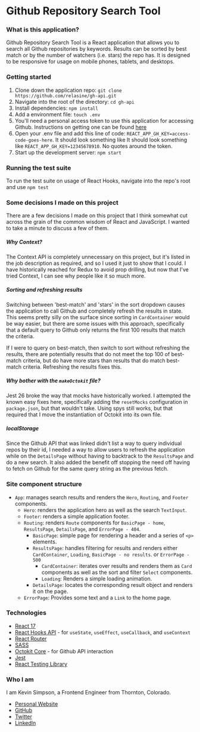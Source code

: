 # Github Repository Search Tool

### What is this application?

Github Repository Search Tool is a React application that allows you to search all Github repositories by keywords. Results can be sorted by best match or by the number of watchers (i.e. stars) the repo has. It is designed to be responsive for usage on mobile phones, tablets, and desktops.

### Getting started

1. Clone down the application repo: `git clone https://github.com/relasine/gh-api.git`
2. Navigate into the root of the directory: `cd gh-api`
3. Install dependencies: `npm install`
4. Add a environment file: `touch .env`
5. You'll need a personal access token to use this application for accessing Github. Instructions on getting one can be found [here](https://docs.github.com/en/github/authenticating-to-github/creating-a-personal-access-token)
6. Open your .env file and add this line of code: `REACT_APP_GH_KEY=access-code-goes-here`. It should look something like It should look something like `REACT_APP_GH_KEY=12345678910`. No quotes around the token.
7. Start up the development server: `npm start`

### Running the test suite

To run the test suite on usage of React Hooks, navigate into the repo's root and use `npm test`

### Some decisions I made on this project

There are a few decisions I made on this project that I think somewhat cut across the grain of the common wisdom of React and JavaScript. I wanted to take a minute to discuss a few of them.

##### Why Context?

The Context API is completely unnecessary on this project, but it's listed in the job description as required, and so I used it just to show that I could. I have historically reached for Redux to avoid prop drilling, but now that I've tried Context, I can see why people like it so much more.

##### Sorting and refreshing results

Switching between 'best-match' and 'stars' in the sort dropdown causes the application to call Github and completely refresh the results in state. This seems pretty silly on the surface since sorting in `CardContainer` would be way easier, but there are some issues with this approach, specifically that a default query to Github only returns the first 100 results that match the criteria.

If I were to query on best-match, then switch to sort without refreshing the results, there are potentially results that do not meet the top 100 of best-match criteria, but do have more stars than results that do match best-match criteria. Refreshing the results fixes this.

##### Why bother with the `makeOctokit` file?

Jest 26 broke the way that mocks have historically worked. I attempted the known easy fixes here, specifically adding the `resetMocks` configuration in `package.json`, but that wouldn't take. Using spys still works, but that required that I move the instantiation of Octokit into its own file.

##### localStorage

Since the Github API that was linked didn't list a way to query individual repos by their id, I needed a way to allow users to refresh the application while on the `DetailsPage` without having to backtrack to the `ResultsPage` and do a new search. It also added the benefit off stopping the need off having to fetch on Github for the same query string as the previous fetch.

### Site component structure

- `App`: manages search results and renders the `Hero`, `Routing`, and `Footer` components.
  - `Hero`: renders the application hero as well as the search `TextInput`.
  - `Footer`: renders a simple application footer.
  - `Routing`: renders `Route` components for `BasicPage - home`, `ResultsPage`, `DetailsPage`, and `ErrorPage - 404`.
    - `BasicPage`: simple page for rendering a header and a series of `<p>` elements.
    - `ResultsPage`: handles filtering for results and renders either `CardContainer`, `Loading`, `BasicPage - no results`. or `ErrorPage - 500`
      - `CardContainer`: iterates over results and renders them as `Card` components as well as the sort and filter `Select` components.
      - `Loading`: Renders a simple loading animation.
    - `DetailsPage`: locates the corresponding result object and renders it on the page.
  - `ErrorPage`: Provides some text and a `Link` to the home page.

### Technologies

- [React 17](https://www.reactjs.org)
- [React Hooks API](https://reactjs.org/docs/hooks-intro.html) - for `useState`, `useEffect`, `useCallback`, and `useContext`
- [React Router](https://reactjs.org/docs/hooks-intro.html)
- [SASS](https://sass-lang.com/)
- [Octokit Core](https://github.com/octokit/core.js/) - for Github API interaction
- [Jest](https://jestjs.io/)
- [React Testing Library](https://testing-library.com/docs/react-testing-library/intro/)

### Who I am

I am Kevin Simpson, a Frontend Engineer from Thornton, Colorado.

- [Personal Website](https://www.kevincodes.io/)
- [GitHub](https://github.com/relasine)
- [Twitter](https://twitter.com/relasine)
- [LinkedIn](https://www.linkedin.com/in/kevinjohnsimpson/)
